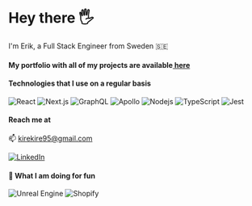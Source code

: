 <h1>Hey there 🖐</h1>
<p>I'm Erik, a Full Stack Engineer from Sweden 🇸🇪</p>
<h4>
  My portfolio with all of my projects are available<a
    href="https://ec-mdx-portfolio.vercel.app"
    target="_blank"
    rel="noopener nofollow noreferrer"
  >
    here
  </a>
</h4>
<h4>Technologies that I use on a regular basis</h4>
<div>
  <img
    alt="React"
    src="https://img.shields.io/badge/React-20232A?style=for-the-badge&logo=react&logoColor=61DAFB"
  />
  <img
    alt="Next.js"
    src="https://img.shields.io/badge/-Nextjs-542C85?style=for-the-badge&logo=next.js&logoColor=white"
  />
  <img
    alt="GraphQL"
    src="https://img.shields.io/badge/-GraphQL-E10098?style=for-the-badge&logo=graphql&logoColor=white"
  />
  <img
    alt="Apollo"
    src="https://img.shields.io/badge/-Apollo%20GraphQL-311C87?style=for-the-badge&logo=apollo-graphql&logoColor=white"
  />
  <img
    alt="Nodejs"
    src="https://img.shields.io/badge/-Nodejs-43853d?style=for-the-badge&logo=Node.js&logoColor=white"
  />
  <img
    alt="TypeScript"
    src="https://img.shields.io/badge/-TypeScript-007ACC?style=for-the-badge&logo=typescript&logoColor=white"
  />
  <img
    alt="Jest"
    src="https://img.shields.io/badge/-Jest-C21325?style=for-the-badge&logo=jest&logoColor=white"
  />
</div>
<h4>Reach me at</h4>
<p>
  <span>📫 </span><a href="mailto:kirekire95@gmail.com">kirekire95@gmail.com</a>
</p>
<a href="https://www.linkedin.com/in/erik-claesson-651460150" target="_blank">
  <img
    alt="LinkedIn"
    src="https://img.shields.io/badge/linkedin-%230077B5.svg?&style=for-the-badge&logo=linkedin&logoColor=white"
/></a>
<h4>👏 What I am doing for fun</h4>
<div>
  <img
    alt="Unreal Engine"
    src="https://img.shields.io/badge/-Unreal Engine-232F3E?style=for-the-badge&logo=unreal-engine&logoColor=white"
  />
  <img
    alt="Shopify"
    src="https://img.shields.io/badge/-Shopify-7AB55C?style=for-the-badge&logo=shopify&logoColor=white"
  />
</div>
